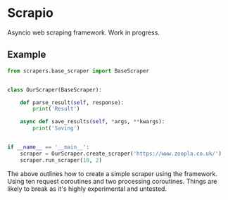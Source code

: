 # Scrapio
Asyncio web scraping framework. Work in progress.

## Example

```python
from scrapers.base_scraper import BaseScraper


class OurScraper(BaseScraper):

    def parse_result(self, response):
        print('Result')

    async def save_results(self, *args, **kwargs):
        print('Saving')


if __name__ == '__main__':
    scraper = OurScraper.create_scraper('https://www.zoopla.co.uk/')
    scraper.run_scraper(10, 2)
```
The above outlines how to create a simple scraper using the framework.
Using ten request coroutines and two processing coroutines. Things are likely to break as it's highly experimental and 
untested.